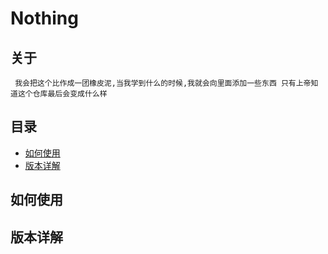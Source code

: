 # Nothing 
## 关于
` 我会把这个比作成一团橡皮泥,当我学到什么的时候,我就会向里面添加一些东西
只有上帝知道这个仓库最后会变成什么样`

## 目录 
<!-- vim-markdown-toc GFM -->

* [如何使用](#如何使用)
* [版本详解](#版本详解)

<!-- vim-markdown-toc -->
## 如何使用
## 版本详解 

